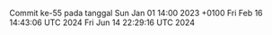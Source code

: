 Commit ke-55 pada tanggal Sun Jan 01 14:00 2023 +0100
Fri Feb 16 14:43:06 UTC 2024
Fri Jun 14 22:29:16 UTC 2024
